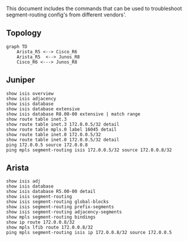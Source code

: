 This document includes the commands that can be used to troubleshoot segment-routing config's from different vendors'.

## Topology

```mermaid
graph TD
    Arista_R5 <--> Cisco_R6
    Arista_R5  <--> Junos_R8
    Cisco_R6 <---> Junos_R8
```

## Juniper 
```
show isis overview
show isis adjacency
show isis database
show isis database extensive 
show isis database R8.00-00 extensive | match range
show route table inet.3
show route table inet.3 172.0.0.5/32 detail
show route table mpls.0 label 16045 detail
show route table inet.0 172.0.0.5/32
show route table inet.0 172.0.0.5/32 detail
ping 172.0.0.5 source 172.0.0.8
ping mpls segment-routing isis 172.0.0.5/32 source 172.0.0.8/32
```
## Arista

```
show isis adj
show isis database
show isis database R5.00-00 detail
show isis segment-routing
show isis segment-routing global-blocks
show isis segment-routing prefix-segments
show isis segment-routing adjacency-segments
show mpls segment-routing bindings
show ip route 172.0.0.8/32
show mpls lfib route 172.0.0.8/32
ping mpls segment-routing isis ip 172.0.0.8/32 source 172.0.0.5
```
